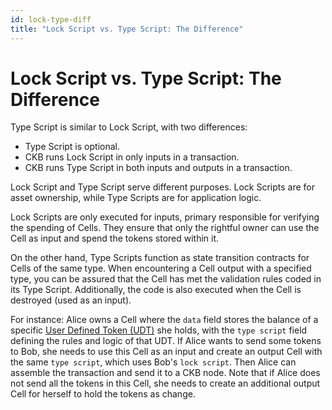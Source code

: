 ```yaml
---
id: lock-type-diff
title: "Lock Script vs. Type Script: The Difference"
---
```


# Lock Script vs. Type Script: The Difference

Type Script is similar to Lock Script, with two differences:

- Type Script is optional.
- CKB runs Lock Script in only inputs in a transaction.
- CKB runs Type Script in both inputs and outputs in a transaction.

Lock Script and Type Script serve different purposes. Lock Scripts are for asset ownership, while Type Scripts are for application logic.

Lock Scripts are only executed for inputs, primary responsible for verifying the spending of Cells. They ensure that only the rightful owner can use the Cell as input and spend the tokens stored within it.

On the other hand, Type Scripts function as state transition contracts for Cells of the same type. When encountering a Cell output with a specified type, you can be assured that the Cell has met the validation rules coded in its Type Script. Additionally, the code is also executed when the Cell is destroyed (used as an input).

For instance: Alice owns a Cell where the `data` field stores the balance of a specific [User Defined Token (UDT)](https://docs.nervos.org/docs/tech-explanation/glossary#user-defined-token) she holds, with the `type script` field defining the rules and logic of that UDT. If Alice wants to send some tokens to Bob, she needs to use this Cell as an input and create an output Cell with the same `type script`, which uses Bob's `lock script`. Then Alice can assemble the transaction and send it to a CKB node. Note that if Alice does not send all the tokens in this Cell, she needs to create an additional output Cell for herself to hold the tokens as change.
